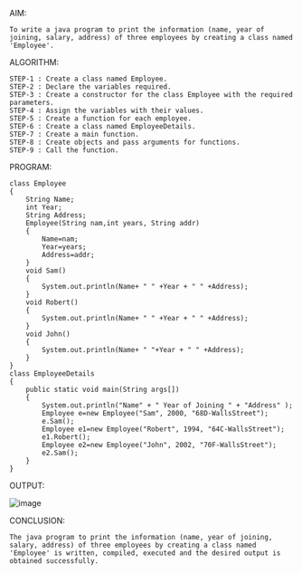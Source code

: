 AIM:
	
	To write a java program to print the information (name, year of joining, salary, address) of three employees by creating a class named 'Employee'.
	
ALGORITHM:

	STEP-1 : Create a class named Employee.
	STEP-2 : Declare the variables required.
	STEP-3 : Create a constructor for the class Employee with the required parameters.
	STEP-4 : Assign the variables with their values.
	STEP-5 : Create a function for each employee.
	STEP-6 : Create a class named EmployeeDetails.
	STEP-7 : Create a main function.
	STEP-8 : Create objects and pass arguments for functions.
	STEP-9 : Call the function.
PROGRAM:
	
	class Employee
	{
		String Name;
		int Year;
		String Address;
		Employee(String nam,int years, String addr)
		{
			Name=nam;
			Year=years;
			Address=addr;
		}
		void Sam()
		{
			System.out.println(Name+ " " +Year + " " +Address);
		}
		void Robert()
		{
			System.out.println(Name+ " " +Year + " " +Address);
		}
		void John()
		{
			System.out.println(Name+ " "+Year + " " +Address);
		}
	}
	class EmployeeDetails
	{
		public static void main(String args[])
		{
			System.out.println("Name" + " Year of Joining " + "Address" );
			Employee e=new Employee("Sam", 2000, "68D-WallsStreet");
			e.Sam();
			Employee e1=new Employee("Robert", 1994, "64C-WallsStreet");
			e1.Robert();
			Employee e2=new Employee("John", 2002, "70F-WallsStreet");
			e2.Sam();
		}
	}

OUTPUT:

![image](https://github.com/Catty12384/EXPERIMENTS/assets/120629225/55d4dbf5-8d49-4d00-a7fe-d894523253d2)

CONCLUSION:

	The java program to print the information (name, year of joining, salary, address) of three employees by creating a class named 'Employee' is written, compiled, executed and the desired output is obtained successfully.

